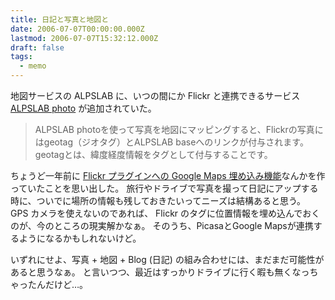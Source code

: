 ```yaml
---
title: 日記と写真と地図と
date: 2006-07-07T00:00:00.000Z
lastmod: 2006-07-07T15:32:12.000Z
draft: false
tags:
  - memo
---
```


地図サービスの ALPSLAB に、いつの間にか Flickr と連携できるサービス [ALPSLAB photo](http://www.alpslab.jp/blog/2006/06/alpslab_photobase.html) が追加されていた。

> ALPSLAB photoを使って写真を地図にマッピングすると、Flickrの写真にはgeotag（ジオタグ）とALPSLAB baseへのリンクが付与されます。geotagとは、緯度経度情報をタグとして付与することです。

ちょうど一年前に [Flickr プラグインへの Google Maps 埋め込み機能](/posts/20050810/p01)なんかを作っていたことを思い出した。 旅行やドライブで写真を撮って日記にアップする時に、ついでに場所の情報も残しておきたいってニーズは結構あると思う。 GPS カメラを使えないのであれば、 Flickr のタグに位置情報を埋め込んでおくのが、今のところの現実解かなぁ。 そのうち、PicasaとGoogle Mapsが連携するようになるかもしれないけど。

いずれにせよ、写真 + 地図 + Blog (日記) の組み合わせには、まだまだ可能性があると思うなぁ。 と言いつつ、最近はすっかりドライブに行く暇も無くなっちゃったんだけど…。
